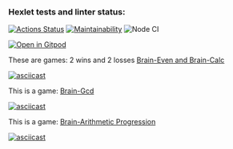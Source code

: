 ### Hexlet tests and linter status:

[![Actions Status](https://github.com/AllAGuskova/frontend-project-lvl1/workflows/hexlet-check/badge.svg)](https://github.com/AllAGuskova/frontend-project-lvl1/actions)
[![Maintainability](https://api.codeclimate.com/v1/badges/a77b22b763b9e0648e92/maintainability)](https://codeclimate.com/github/AllAGuskova/frontend-project-lvl1/maintainability)
![Node CI](https://github.com/AllAGuskova/frontend-project-lvl1/actions/workflows/github-actions-demo.yml/badge.svg)


[![Open in Gitpod](https://gitpod.io/button/open-in-gitpod.svg)](https://gitpod.io/#<your-project-url>)


These are games: 2 wins and 2 losses [Brain-Even and Brain-Calc]( https://asciinema.org/a/prY3h1lAPTTc4qXVbbY5b88DB)

[![asciicast](https://asciinema.org/a/prY3h1lAPTTc4qXVbbY5b88DB.png)](https://asciinema.org/a/prY3h1lAPTTc4qXVbbY5b88DB)

This is a game: [Brain-Gcd]( https://asciinema.org/a/zYHJNliaO37mY5uGSuqZxtRj9)

[![asciicast](https://asciinema.org/a/zYHJNliaO37mY5uGSuqZxtRj9.png)](https://asciinema.org/a/zYHJNliaO37mY5uGSuqZxtRj9)

This is a game: [Brain-Arithmetic Progression]( https://asciinema.org/a/b2UegxkXoONTxdTEfrwRzSpQu)

[![asciicast](https://asciinema.org/a/b2UegxkXoONTxdTEfrwRzSpQu.png)](https://asciinema.org/a/b2UegxkXoONTxdTEfrwRzSpQu)

